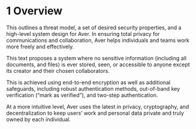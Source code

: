 # 1 Overview

This outlines a threat model, a set of desired security properties, 
and a high-level system design for Aver.
In ensuring total privacy for communications and
collaboration, Aver helps individuals and teams work more freely and effectively.

This text proposes a system where no sensitive information 
(including all documents, and files) is ever stored, seen, or accessible to anyone except its
creator and their chosen collaborators. 

This is achieved using end-to-end encryption as
well as additional safeguards, including robust authentication
methods, out-of-band key verification (“mark as verified”),
and two-step authentication. 

At a more intuitive level, Aver uses the latest in privacy,
cryptography, and decentralization to keep users’ work and
personal data private and truly owned by each individual.
